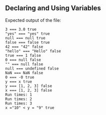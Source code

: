 ## <a id="declaring-variables"></a> Declaring and Using Variables

Expected output of the file:

```
3 === 3.0 true
"yes" === "yes" true
null === null true
false === false true
42 === "42" false
"hello" === "Hello" false
true === 1 false
0 === null false
"" === null false
null === undefined false
NaN === NaN false
0 === -0 true
y === x true
y === [1, 2, 3] false
x === [1, 2, 3] false
Run times: 1
Run times: 2
Run times: 3
x ="10" < y = "9" true
```
